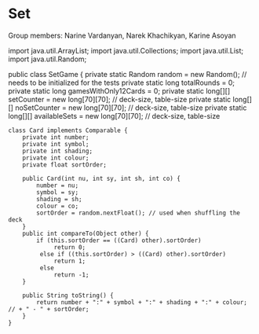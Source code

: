 # Set
Group members: Narine Vardanyan, Narek Khachikyan, Karine Asoyan




























import java.util.ArrayList;
import java.util.Collections;
import java.util.List;
import java.util.Random;


public class SetGame {
    private static Random random = new Random(); // needs to be initialized for the tests
    private static long totalRounds = 0;
    private static long gamesWithOnly12Cards = 0;
    private static long[][] setCounter = new long[70][70]; // deck-size, table-size
    private static long[][] noSetCounter = new long[70][70]; // deck-size, table-size
    private static long[][] availableSets = new long[70][70]; // deck-size, table-size

    class Card implements Comparable {
        private int number;
        private int symbol;
        private int shading;
        private int colour;
        private float sortOrder;

        public Card(int nu, int sy, int sh, int co) {
            number = nu;
            symbol = sy;
            shading = sh;
            colour = co;
            sortOrder = random.nextFloat(); // used when shuffling the deck
        }
        public int compareTo(Object other) {
            if (this.sortOrder == ((Card) other).sortOrder)
                 return 0;
             else if ((this.sortOrder) > ((Card) other).sortOrder)
                 return 1;
             else
                 return -1;
        }

        public String toString() {
            return number + ":" + symbol + ":" + shading + ":" + colour; // + " - " + sortOrder;
        }
    }

